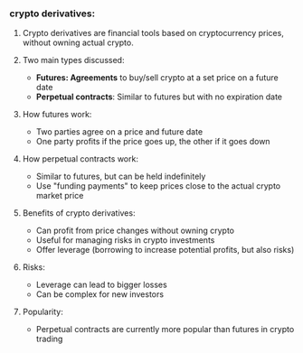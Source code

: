 ### crypto derivatives:

1. Crypto derivatives are financial tools based on cryptocurrency prices, without owning actual crypto.

2. Two main types discussed:
   - **Futures: Agreements** to buy/sell crypto at a set price on a future date
   - **Perpetual contracts**: Similar to futures but with no expiration date

3. How futures work:
   - Two parties agree on a price and future date
   - One party profits if the price goes up, the other if it goes down

4. How perpetual contracts work:
   - Similar to futures, but can be held indefinitely
   - Use "funding payments" to keep prices close to the actual crypto market price

5. Benefits of crypto derivatives:
   - Can profit from price changes without owning crypto
   - Useful for managing risks in crypto investments
   - Offer leverage (borrowing to increase potential profits, but also risks)

6. Risks:
   - Leverage can lead to bigger losses
   - Can be complex for new investors

7. Popularity:
   - Perpetual contracts are currently more popular than futures in crypto trading

